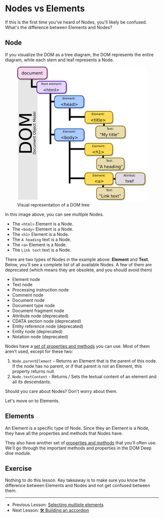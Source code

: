 # Nodes vs Elements

If this is the first time you've heard of Nodes, you'll likely be confused. What's the difference between Elements and Nodes?

## Node

If you visualize the DOM as a tree diagram, the DOM represents the entire diagram, while each stem and leaf represents a Node.

<figure>
  <img src="../../images/arrays-and-loops/node-vs-elem/dom.png" alt="Visual representation of a DOM tree">
  <figcaption>Visual representation of a DOM tree</figcaption>
</figure>

In this image above, you can see multiple Nodes.

- The `<html>` Element is a Node.
- The `<body>` Element is a Node.
- The `<h1>` Element is a Node.
- The `A heading` text is a Node.
- The `<a>` Element is a Node.
- The `Link text` text is a Node.

There are two types of Nodes in the example above: **Element** and **Text**. Below, you'll see a complete list of all available Nodes. A few of them are deprecated (which means they are obsolete, and you should avoid them)

- Element node
- Text node
- Processing instruction node
- Comment node
- Document node
- Document type node
- Document fragment node
- Attribute node (deprecated)
- CDATA section node (deprecated)
- Entity reference node (deprecated)
- Entity node (deprecated)
- Notation node (deprecated)

Nodes have a [set of properties and methods](https://developer.mozilla.org/en/docs/Web/API/Node) you can use. Most of them aren't used, except for these two:

1. `Node.parentElement` – Returns an Element that is the parent of this node. If the node has no parent, or if that parent is not an Element, this property returns null.
2. `Node.textContent` - Returns / Sets the textual content of an element and all its descendants.

Should you care about Nodes? Don't worry about them.

Let's move on to Elements.

## Elements

An Element is a specific type of Node. Since they an Element is a Node, they have all the properties and methods that Nodes have.

They also have another set of [properties and methods](https://developer.mozilla.org/en-US/docs/Web/API/Element) that you'll often use. We'll go through the important methods and properties in the DOM Deep dive module.

## Exercise

Nothing to do this lesson. Key takeaway is to make sure you know the difference between Elements and Nodes and not get confused between them.

---

- Previous Lesson: [Selecting multiple elements](04.selecting-multiple-elements.md)
- Next Lesson: [🛠 Building an accordion](06.building-accordions.md)
